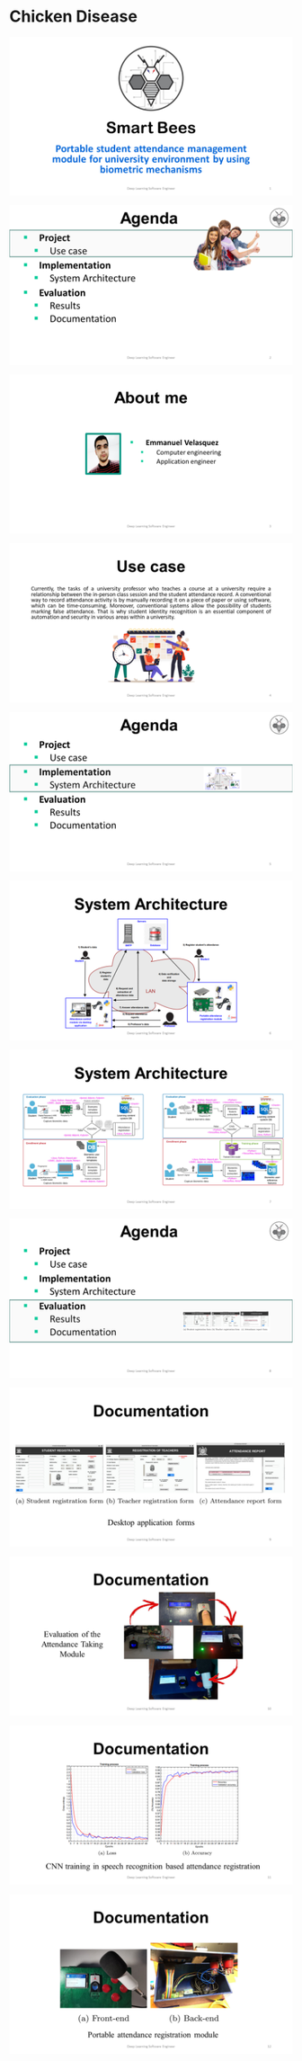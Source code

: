 # Chicken Disease

<p align="center">
  <img  src="https://github.com/iemmanuelvm/Portable-student-attendance-management-module-for-university-environment-by-using-biometric-mechanis/blob/master/documentation/Diapositiva1.PNG">
</p>

<p align="center">
  <img  src="https://github.com/iemmanuelvm/Portable-student-attendance-management-module-for-university-environment-by-using-biometric-mechanis/blob/master/documentation/Diapositiva2.PNG">
</p>

<p align="center">
  <img  src="https://github.com/iemmanuelvm/Portable-student-attendance-management-module-for-university-environment-by-using-biometric-mechanis/blob/master/documentation/Diapositiva3.PNG">
</p>

<p align="center">
  <img  src="https://github.com/iemmanuelvm/Portable-student-attendance-management-module-for-university-environment-by-using-biometric-mechanis/blob/master/documentation/Diapositiva4.PNG">
</p>

<p align="center">
  <img  src="https://github.com/iemmanuelvm/Portable-student-attendance-management-module-for-university-environment-by-using-biometric-mechanis/blob/master/documentation/Diapositiva5.PNG">
</p>

<p align="center">
  <img  src="https://github.com/iemmanuelvm/Portable-student-attendance-management-module-for-university-environment-by-using-biometric-mechanis/blob/master/documentation/Diapositiva6.PNG">
</p>

<p align="center">
  <img  src="https://github.com/iemmanuelvm/Portable-student-attendance-management-module-for-university-environment-by-using-biometric-mechanis/blob/master/documentation/Diapositiva7.PNG">
</p>

<p align="center">
  <img  src="https://github.com/iemmanuelvm/Portable-student-attendance-management-module-for-university-environment-by-using-biometric-mechanis/blob/master/documentation/Diapositiva8.PNG">
</p>

<p align="center">
  <img  src="https://github.com/iemmanuelvm/Portable-student-attendance-management-module-for-university-environment-by-using-biometric-mechanis/blob/master/documentation/Diapositiva9.PNG">
</p>

<p align="center">
  <img  src="https://github.com/iemmanuelvm/Portable-student-attendance-management-module-for-university-environment-by-using-biometric-mechanis/blob/master/documentation/Diapositiva10.PNG">
</p>

<p align="center">
  <img  src="https://github.com/iemmanuelvm/Portable-student-attendance-management-module-for-university-environment-by-using-biometric-mechanis/blob/master/documentation/Diapositiva11.PNG">
</p>


<p align="center">
  <img  src="https://github.com/iemmanuelvm/Portable-student-attendance-management-module-for-university-environment-by-using-biometric-mechanis/blob/master/documentation/Diapositiva12.PNG">
</p>
